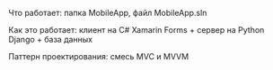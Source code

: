 
Что работает: папка MobileApp, файл MobileApp.sln

Как это работает: клиент на C# Xamarin Forms + сервер на Python Django + база данных

Паттерн проектирования: смесь MVC и MVVM
